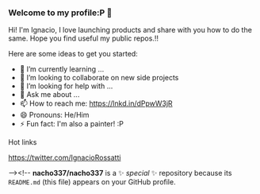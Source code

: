 ### Welcome to my profile:P 👋
Hi! I'm Ignacio, I love launching products and share with you how to do the same. Hope you find useful my public repos.!!

Here are some ideas to get you started:

- 🌱 I’m currently learning ...
- 👯 I’m looking to collaborate on new side projects
- 🤔 I’m looking for help with ...
- 💬 Ask me about ...
- 📫 How to reach me: https://lnkd.in/dPpwW3jR
- 😄 Pronouns: He/Him
- ⚡ Fun fact: I'm also a painter! :P

Hot links

https://twitter.com/IgnacioRossatti

--><!--
**nacho337/nacho337** is a ✨ _special_ ✨ repository because its `README.md` (this file) appears on your GitHub profile.


